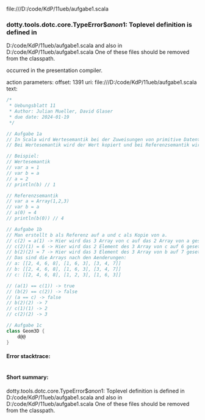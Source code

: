 file:///D:/code/KdP/11ueb/aufgabe1.scala
### dotty.tools.dotc.core.TypeError$$anon$1: Toplevel definition <error> is defined in
  D:/code/KdP/11ueb/aufgabe1.scala
and also in
  D:/code/KdP/11ueb/aufgabe1.scala
One of these files should be removed from the classpath.

occurred in the presentation compiler.

action parameters:
offset: 1391
uri: file:///D:/code/KdP/11ueb/aufgabe1.scala
text:
```scala
/* 
 * Uebungsblatt 11
 * Author: Julian Mueller, David Glaser
 * due date: 2024-01-19
 */

// Aufgabe 1a
// In Scala wird Wertesemantik bei der Zuweisungen von primitive Datentypen und Referenzsemantik bei der Zuweisung von complexen Datentypen verwendet.
// Bei Wertesemantik wird der Wert kopiert und bei Referenzsemantik wird die Referenz kopiert.

// Beispiel:
// Wertesemantik
// var a = 1
// var b = a
// a = 2
// println(b) // 1

// Referenzsemantik
// var a = Array(1,2,3)
// var b = a
// a(0) = 4
// println(b(0)) // 4

// Aufgabe 1b
// Man erstellt b als Referenz auf a und c als Kopie von a.
// c(2) = a(1) -> Hier wird das 3 Array von c auf das 2 Array von a gesetzt.
// c(2)(1) = 6 -> Hier wird das 2 Element des 3 Array von c auf 6 gesetzt und da c(2) auf a(1) zeigt wird das 2 Element des 2 Array von a auf 6 gesetzt, sowie in b.
// b(2)(2) = 7 -> Hier wird das 3 Element des 3 Array von b auf 7 gesetzt und da b(2) auf a(2) zeigt wird das 3 Element des 3 Array von a auf 7 gesetzt, aber nicht in c.
// Das sind die Arrays nach den Aenderungen:
// a: [[2, 4, 6, 8], [1, 6, 3], [3, 4, 7]]
// b: [[2, 4, 6, 8], [1, 6, 3], [3, 4, 7]]
// c: [[2, 4, 6, 8], [1, 2, 3], [1, 6, 3]]

// (a(1) == c(1)) -> true 
// (b(2) == c(2)) -> false
// (a == c) -> false
// b(2)(2) -> 7
// c(1)(1) -> 2
// c(2)(2) -> 3

// Aufgabe 1c
class Geom3D {
    d@@
}
```



#### Error stacktrace:

```

```
#### Short summary: 

dotty.tools.dotc.core.TypeError$$anon$1: Toplevel definition <error> is defined in
  D:/code/KdP/11ueb/aufgabe1.scala
and also in
  D:/code/KdP/11ueb/aufgabe1.scala
One of these files should be removed from the classpath.